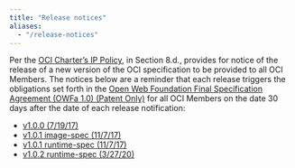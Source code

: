 ```yaml
---
title: "Release notices"
aliases: 
  - "/release-notices"
---
```


Per the [OCI Charter’s IP Policy](https://github.com/opencontainers/tob/blob/master/CHARTER.md), in Section 8.d., provides for notice of the release of a new version of the OCI specification to be provided to all OCI Members. The notices below are a reminder that each release triggers the obligations set forth in the [Open Web Foundation Final Specification Agreement (OWFa 1.0) (Patent Only)](http://www.openwebfoundation.org/legal/the-owf-1-0-agreements/owfa-1-0---patent-only) for all OCI Members on the date 30 days after the date of each release notification:

- [v1.0.0 (7/19/17)](/release-notices/v1-0-0)
- [v1.0.1 image-spec (11/7/17)](/release-notices/v1-0-1-image-spec)
- [v1.0.1 runtime-spec (11/7/17)](/release-notices/v1-0-1-runtime-spec)
- [v1.0.2 runtime-spec (3/27/20)](/release-notices/v1-0-2-runtime-spec)

